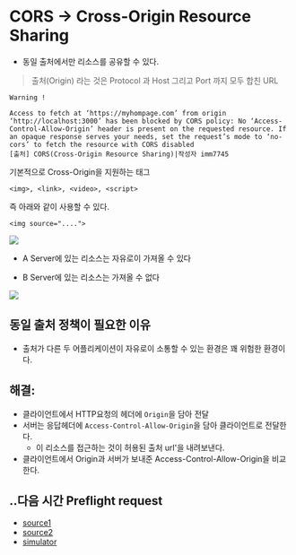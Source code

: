 # CORS -> Cross-Origin Resource Sharing
- 동일 출처에서만 리소스를 공유할 수 있다.
> 출처(Origin) 라는 것은 Protocol 과 Host 그리고 Port 까지 모두 합친 URL

```
Warning !

Access to fetch at ‘https://myhompage.com’ from origin ‘http://localhost:3000’ has been blocked by CORS policy: No ‘Access-Control-Allow-Origin’ header is present on the requested resource. If an opaque response serves your needs, set the request’s mode to ‘no-cors’ to fetch the resource with CORS disabled
[출처] CORS(Cross-Origin Resource Sharing)|작성자 imm7745
```

기본적으로 Cross-Origin을 지원하는 태그

`<img>, <link>, <video>, <script>`

즉 아래와 같이 사용할 수 있다.

`<img source="....">`


<img src = "https://postfiles.pstatic.net/MjAyMzEwMjRfMjkw/MDAxNjk4MTI3MjkxNjE5._fLlW9hpiSIdq6C6__lAtYTXBCSOZxSRnE2aCNC_l_Ag.8fAHxigx2MkDOnkkDGwxRlHcpItcAI854ujJmgUdx4kg.PNG.imm7745/1.png?type=w773">

- A Server에 있는 리소스는 자유로이 가져올 수 있다

- B Server에 있는 리소스는 가져올 수 없다




<img src = "https://postfiles.pstatic.net/MjAyMzEwMjRfNjIg/MDAxNjk4MTI5NTU1MzQy.oS4B8eL79z6iyNasHMLGkqQVjGJ6lJ0nNomsld8bUDYg.lObjc8V3_ELetl5YSXjxfLysHBEHjI-dqZZrX0NB9Q4g.PNG.imm7745/2.png?type=w773">

## 동일 출처 정책이 필요한 이유
 - 출처가 다른 두 어플리케이션이 자유로이 소통할 수 있는 환경은 꽤 위험한 환경이다.

## 해결: 
- 클라이언트에서 HTTP요청의 헤더에 `Origin`을 담아 전달
- 서버는 응답헤더에 `Access-Control-Allow-Origin`을 담아 클라이언트로 전달한다.
    - 이 리소스를 접근하는 것이 허용된 출처 url'을 내려보낸다.
- 클라이언트에서 Origin과 서버가 보내준 Access-Control-Allow-Origin을 비교한다.



## ..다음 시간 Preflight request
 - [source1]("https://reflectoring.io/complete-guide-to-cors/")
 - [source2]("https://inpa.tistory.com/entry/WEB-📚-CORS-💯-정리-해결-방법-👏#")
 - [simulator]("https://chuckchoiboi.github.io/cors-tutorial/")